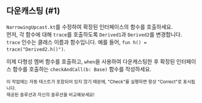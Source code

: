 ## 다운캐스팅 (#1)

`NarrowingUpcast.kt`를 수정하여 확장된 인터페이스의 함수를 호출하세요.  
먼저, 각 함수에 대해 `trace`를 호출하도록 `Derived1`과 `Derived2`를 변경합니다.  
`trace` 인수는 클래스 이름과 함수입니다. 예를 들어, `fun h() = trace("Derived2.h()")`.

이제 다형성 멤버 함수를 호출하고, `when`을 사용하여 다운캐스팅한 후 확장된 인터페이스 함수를 호출하는 `checkAndCall(b: Base)` 함수를 작성하세요.

<sub>이 작업에는 자동 테스트가 포함되어 있지 않기 때문에, "Check"를 실행하면 항상 "Correct"로 표시됩니다.  
제공된 솔루션과 자신의 솔루션을 비교해보세요!</sub>